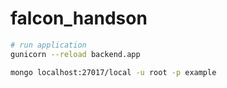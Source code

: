 # falcon_handson

```bash
# run application
gunicorn --reload backend.app
```

```bash
mongo localhost:27017/local -u root -p example
```
